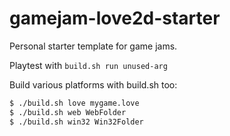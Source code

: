 # gamejam-love2d-starter

Personal starter template for game jams.

Playtest with `build.sh run unused-arg`

Build various platforms with build.sh too:

```bash
$ ./build.sh love mygame.love
$ ./build.sh web WebFolder
$ ./build.sh win32 Win32Folder
```
